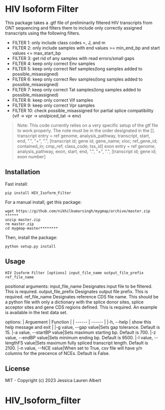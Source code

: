 # HIV Isoform Filter

This package takes a .gtf file of preliminarily filtered HIV transcripts from ONT sequencing
and filters them to include only correctly assigned transcripts using the
following filters.
- FILTER 1: only include class codes =, J, and m
- FILTER 2: only include samples with end values >= min_end_bp and
           start values <= max_start_bp
- FILTER 3: get rid of any samples with read errors/small gaps
- FILTER 4: keep only correct Env samples
- FILTER 5: keep only correct Nef samples(long samples added to possible_misassigned)  
- FILTER 6: keep only correct Rev samples(long samples added to possible_misassigned)  
- FILTER 7: keep only correct Tat samples(long samples added to possible_misassigned)   
- FILTER 8: keep only correct Vif samples
- FILTER 9: keep only correct Vpr samples
- FILTER 10: check possible_misassigned for partial splice compatibility
           (vif -> vpr -> unslpiced_tat -> env)

> Note: This code currently relies on a very specific setup of the gtf file to work properly. The note must be in the order designated in the [].
transcript entry = ref genome, analysis_pathway, transcript, start, end, ".", "+", ".", [transcript id; gene id; gene_name; xloc; ref_gene_id; contained_in; cmp_ref; class_code; tss_id]
>exon entry = ref genome, analysis_pathway, exon, start, end, ".", "+", ".", [transcript id; gene id; exon number]

## Installation
Fast install:

    pip install HIV_Isoform_Filter

For a manual install, get this package:

    wget https://github.com/nikhilkumarsingh/mygmap/archive/master.zip ******
    unzip master.zip
    rm master.zip
    cd mygmap-master********

Then, install the package:

    python setup.py install    

## Usage
    HIV Isoform Filter [options] input_file_name output_file_prefix ref_file_name

positional arguments:
  input_file_name       Designates input file to be filtered. This is required.
  output_file_prefix    Designates output file prefix. This is required.
  ref_file_name         Designates reference CDS file name. This should be a python file with only a dictionary with the splice donor sites, splice acceptor sites and gene CDS regions defined. This is required. An example is available in the test data set.

options:
| Arguement | Function |
| ------ | ------ |
|-h, --help |  show this help message and exit |
|-g value, --gap value|Sets gap tolerance. Default is 15.
|-a value, --startBP value|Sets maximum starting bp. Default is 700.
|-z value, --endBP value|Sets minimum ending bp. Default is 9500.
|-l value, --lengthFS value|Sets maximum fully spliced transcript length. Default is 2100.
|-n value, --NCE value|When set to True, csv file will have y/n columns for the precence of NCEs. Default is False.

## License

MIT - Copyright (c) 2023 Jessica Lauren Albert

# HIV_Isoform_filter
